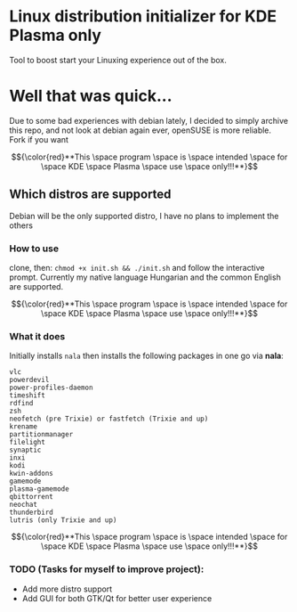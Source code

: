 # Linux distribution initializer for KDE Plasma only

Tool to boost start your Linuxing experience out of the box.

# Well that was quick...

Due to some bad experiences with debian lately, I decided to simply archive this repo, and not look at debian again ever, openSUSE is more reliable. Fork if you want

$${\color{red}**This \space program \space is \space intended \space for \space KDE \space Plasma \space use \space only!!!**}$$

## Which distros are supported

Debian will be the only supported distro, I have no plans to implement the others

### How to use

clone, then: `chmod +x init.sh && ./init.sh` and follow the interactive prompt.
Currently my native language Hungarian and the common English are supported.

$${\color{red}**This \space program \space is \space intended \space for \space KDE \space Plasma \space use \space only!!!**}$$

### What it does

Initially installs `nala` then installs the following packages in one go via **nala**:

    vlc
    powerdevil
    power-profiles-daemon
    timeshift
    rdfind
    zsh
    neofetch (pre Trixie) or fastfetch (Trixie and up)
    krename
    partitionmanager
    filelight
    synaptic
    inxi
    kodi
    kwin-addons
    gamemode
    plasma-gamemode
    qbittorrent
    neochat
    thunderbird
    lutris (only Trixie and up)


$${\color{red}**This \space program \space is \space intended \space for \space KDE \space Plasma \space use \space only!!!**}$$

### TODO (Tasks for myself to improve project):

* Add more distro support
* Add GUI for both GTK/Qt for better user experience
